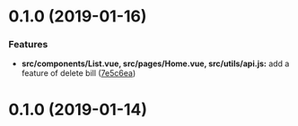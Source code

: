 # 0.1.0 (2019-01-16)


### Features

* **src/components/List.vue, src/pages/Home.vue, src/utils/api.js:** add a feature of delete bill ([7e5c6ea](https://github.com/scutuyu/bill/commit/7e5c6ea))



<a name="0.1.0"></a>
# 0.1.0 (2019-01-14)



